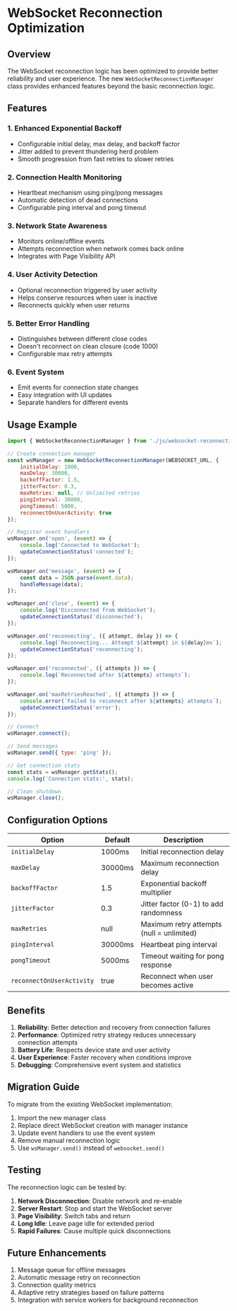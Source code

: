 # WebSocket Reconnection Optimization

## Overview

The WebSocket reconnection logic has been optimized to provide better reliability and user experience. The new `WebSocketReconnectionManager` class provides enhanced features beyond the basic reconnection logic.

## Features

### 1. Enhanced Exponential Backoff
- Configurable initial delay, max delay, and backoff factor
- Jitter added to prevent thundering herd problem
- Smooth progression from fast retries to slower retries

### 2. Connection Health Monitoring
- Heartbeat mechanism using ping/pong messages
- Automatic detection of dead connections
- Configurable ping interval and pong timeout

### 3. Network State Awareness
- Monitors online/offline events
- Attempts reconnection when network comes back online
- Integrates with Page Visibility API

### 4. User Activity Detection
- Optional reconnection triggered by user activity
- Helps conserve resources when user is inactive
- Reconnects quickly when user returns

### 5. Better Error Handling
- Distinguishes between different close codes
- Doesn't reconnect on clean closure (code 1000)
- Configurable max retry attempts

### 6. Event System
- Emit events for connection state changes
- Easy integration with UI updates
- Separate handlers for different events

## Usage Example

```javascript
import { WebSocketReconnectionManager } from './js/websocket-reconnection.js';

// Create connection manager
const wsManager = new WebSocketReconnectionManager(WEBSOCKET_URL, {
    initialDelay: 1000,
    maxDelay: 30000,
    backoffFactor: 1.5,
    jitterFactor: 0.3,
    maxRetries: null, // Unlimited retries
    pingInterval: 30000,
    pongTimeout: 5000,
    reconnectOnUserActivity: true
});

// Register event handlers
wsManager.on('open', (event) => {
    console.log('Connected to WebSocket');
    updateConnectionStatus('connected');
});

wsManager.on('message', (event) => {
    const data = JSON.parse(event.data);
    handleMessage(data);
});

wsManager.on('close', (event) => {
    console.log('Disconnected from WebSocket');
    updateConnectionStatus('disconnected');
});

wsManager.on('reconnecting', ({ attempt, delay }) => {
    console.log(`Reconnecting... Attempt ${attempt} in ${delay}ms`);
    updateConnectionStatus('reconnecting');
});

wsManager.on('reconnected', ({ attempts }) => {
    console.log(`Reconnected after ${attempts} attempts`);
});

wsManager.on('maxRetriesReached', ({ attempts }) => {
    console.error(`Failed to reconnect after ${attempts} attempts`);
    updateConnectionStatus('error');
});

// Connect
wsManager.connect();

// Send messages
wsManager.send({ type: 'ping' });

// Get connection stats
const stats = wsManager.getStats();
console.log('Connection stats:', stats);

// Clean shutdown
wsManager.close();
```

## Configuration Options

| Option | Default | Description |
|--------|---------|-------------|
| `initialDelay` | 1000ms | Initial reconnection delay |
| `maxDelay` | 30000ms | Maximum reconnection delay |
| `backoffFactor` | 1.5 | Exponential backoff multiplier |
| `jitterFactor` | 0.3 | Jitter factor (0-1) to add randomness |
| `maxRetries` | null | Maximum retry attempts (null = unlimited) |
| `pingInterval` | 30000ms | Heartbeat ping interval |
| `pongTimeout` | 5000ms | Timeout waiting for pong response |
| `reconnectOnUserActivity` | true | Reconnect when user becomes active |

## Benefits

1. **Reliability**: Better detection and recovery from connection failures
2. **Performance**: Optimized retry strategy reduces unnecessary connection attempts
3. **Battery Life**: Respects device state and user activity
4. **User Experience**: Faster recovery when conditions improve
5. **Debugging**: Comprehensive event system and statistics

## Migration Guide

To migrate from the existing WebSocket implementation:

1. Import the new manager class
2. Replace direct WebSocket creation with manager instance
3. Update event handlers to use the event system
4. Remove manual reconnection logic
5. Use `wsManager.send()` instead of `websocket.send()`

## Testing

The reconnection logic can be tested by:

1. **Network Disconnection**: Disable network and re-enable
2. **Server Restart**: Stop and start the WebSocket server
3. **Page Visibility**: Switch tabs and return
4. **Long Idle**: Leave page idle for extended period
5. **Rapid Failures**: Cause multiple quick disconnections

## Future Enhancements

1. Message queue for offline messages
2. Automatic message retry on reconnection
3. Connection quality metrics
4. Adaptive retry strategies based on failure patterns
5. Integration with service workers for background reconnection
